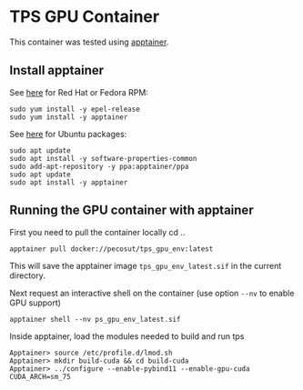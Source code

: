 # TPS GPU Container

This container was tested using [apptainer](https://apptainer.org).

## Install apptainer

See [here](https://apptainer.org/docs/admin/main/installation.html#install-rpm-from-epel-or-fedora) for Red Hat or Fedora RPM:

```
sudo yum install -y epel-release
sudo yum install -y apptainer
```

See [here](https://apptainer.org/docs/admin/main/installation.html#install-rpm-from-epel-or-fedora) for Ubuntu packages:

```
sudo apt update
sudo apt install -y software-properties-common
sudo add-apt-repository -y ppa:apptainer/ppa
sudo apt update
sudo apt install -y apptainer
```

## Running the GPU container with apptainer

First you need to pull the container locally
cd ..
```
apptainer pull docker://pecosut/tps_gpu_env:latest
```

This will save the apptainer image `tps_gpu_env_latest.sif` in the current directory.


Next request an interactive shell on the container (use option `--nv` to enable GPU support)

```
apptainer shell --nv ps_gpu_env_latest.sif
```

Inside apptainer, load the modules needed to build and run tps

```
Apptainer> source /etc/profile.d/lmod.sh
Apptainer> mkdir build-cuda && cd build-cuda
Apptainer> ../configure --enable-pybind11 --enable-gpu-cuda CUDA_ARCH=sm_75
```